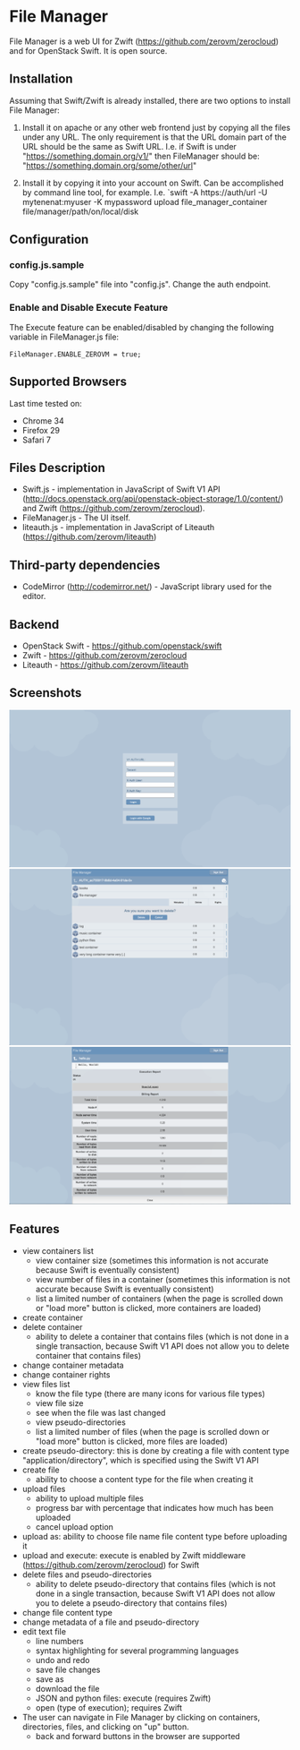 File Manager
============

File Manager is a web UI for Zwift (https://github.com/zerovm/zerocloud) and for OpenStack Swift. It is open source.

Installation
------------

Assuming that Swift/Zwift is already installed, there are two options to install File Manager:

1. Install it on apache or any other web frontend just by copying all the files under any URL. The only requirement is that the URL domain part of the URL should be the same as Swift URL.
I.e. if Swift is under "https://something.domain.org/v1/" then FileManager should be: "https://something.domain.org/some/other/url"

2. Install it by copying it into your account on Swift. Can be accomplished by command line tool, for example.
I.e. `swift -A https://auth/url -U mytenenat:myuser -K mypassword upload file_manager_container file/manager/path/on/local/disk

Configuration
-------------

### config.js.sample

Copy "config.js.sample" file into "config.js".
Change the auth endpoint.

### Enable and Disable Execute Feature

The Execute feature can be enabled/disabled by changing the following variable in FileManager.js file:
```
FileManager.ENABLE_ZEROVM = true;
```


Supported Browsers
------------------

Last time tested on:
* Chrome 34
* Firefox 29
* Safari 7

Files Description
-----------------

* Swift.js - implementation in JavaScript of Swift V1 API (http://docs.openstack.org/api/openstack-object-storage/1.0/content/) and Zwift (https://github.com/zerovm/zerocloud).
* FileManager.js - The UI itself.
* liteauth.js - implementation in JavaScript of Liteauth (https://github.com/zerovm/liteauth)

Third-party dependencies
------------------------

* CodeMirror (http://codemirror.net/) - JavaScript library used for the editor.

Backend
-------

* OpenStack Swift - https://github.com/openstack/swift
* Zwift - https://github.com/zerovm/zerocloud
* Liteauth - https://github.com/zerovm/liteauth

Screenshots
-----------

![1](screenshots/1.png)
![2](screenshots/2.png)
![3](screenshots/3.png)

Features
--------
* view containers list
   * view container size (sometimes this information is not accurate because Swift is eventually consistent)
   * view number of files in a container (sometimes this information is not accurate because Swift is eventually consistent)
   * list a limited number of containers (when the page is scrolled down or "load more" button is clicked, more containers are loaded)
* create container
* delete container
  * ability to delete a container that contains files (which is not done in a single transaction, because Swift V1 API does not allow you to delete container that contains files)
* change container metadata
* change container rights
* view files list
  * know the file type (there are many icons for various file types)
  * view file size
  * see when the file was last changed
  * view pseudo-directories
  * list a limited number of files (when the page is scrolled down or "load more" button is clicked, more files are loaded)
* create pseudo-directory: this is done by creating a file with content type "application/directory", which is specified using the Swift V1 API
* create file
  * ability to choose a content type for the file when creating it
* upload files
  * ability to upload multiple files
  * progress bar with percentage that indicates how much has been uploaded
  * cancel upload option
* upload as: ability to choose file name file content type before uploading it
* upload and execute: execute is enabled by Zwift middleware (https://github.com/zerovm/zerocloud) for Swift
* delete files and pseudo-directories
  * ability to delete pseudo-directory that contains files (which is not done in a single transaction, because Swift V1 API does not allow you to delete a pseudo-directory that contains files)
* change file content type
* change metadata of a file and pseudo-directory
* edit text file
  * line numbers
  * syntax highlighting for several programming languages
  * undo and redo
  * save file changes
  * save as
  * download the file
  * JSON and python files: execute (requires Zwift)
  * open (type of execution); requires Zwift
* The user can navigate in File Manager by clicking on containers, directories, files, and clicking on "up" button.
  * back and forward buttons in the browser are supported
